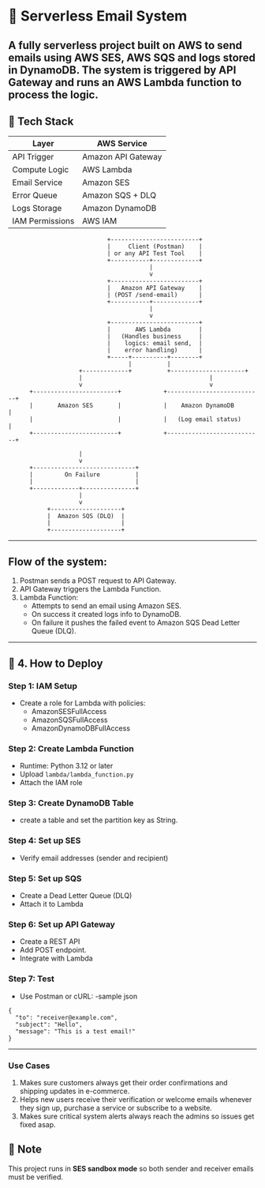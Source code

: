 # 📧 Serverless Email System

A fully serverless project built on AWS to send emails using AWS SES, AWS SQS and logs stored in DynamoDB. The system is triggered by API Gateway and runs an AWS Lambda function to process the logic.
---

## 🧰 Tech Stack

| Layer            | AWS Service         |
|------------------|---------------------|
| API Trigger      | Amazon API Gateway  |
| Compute Logic    | AWS Lambda          |
| Email Service    | Amazon SES          |
| Error Queue      | Amazon SQS + DLQ    |
| Logs Storage     | Amazon DynamoDB     |
| IAM Permissions  | AWS IAM             |


                                +-------------------------+
                                |     Client (Postman)    |
                                | or any API Test Tool    |
                                +-----------+-------------+
                                            |
                                            v
                                +-------------------------+
                                |   Amazon API Gateway    |
                                | (POST /send-email)      |
                                +-----------+-------------+
                                            |
                                            v
                                +-------------------------+
                                |       AWS Lambda        |
                                |   (Handles business     |
                                |    logics: email send,  |
                                |    error handling)      |
                                +-----+----------+--------+
                                      |          |
                        +-------------+          +---------------------+
                        |                                    |         
                        v                                    v         
          +------------------------+            +---------------------------+
          |       Amazon SES       |            |    Amazon DynamoDB        |
          |                        |            |   (Log email status)      |
          +------------------------+            +---------------------------+

                        |
                        v
          +-----------------------------+
          |         On Failure          |
          |                             |
          +-------------+---------------+
                        |
                        v
               +--------------------+
               |  Amazon SQS (DLQ)  |
               |                    |
               +--------------------+
---                        

## Flow of the system:
1. Postman sends a POST request to API Gateway.
2. API Gateway triggers the Lambda Function.
3. Lambda Function:
   - Attempts to send an email using Amazon SES.
   - On success it created logs info to DynamoDB.
   - On failure it pushes the failed event to Amazon SQS Dead Letter Queue (DLQ).

---  

## 🚀 4. How to Deploy

### Step 1: IAM Setup
- Create a role for Lambda with policies:
  - AmazonSESFullAccess
  - AmazonSQSFullAccess
  - AmazonDynamoDBFullAccess

### Step 2: Create Lambda Function
- Runtime: Python 3.12 or later
- Upload `lambda/lambda_function.py`
- Attach the IAM role

### Step 3: Create DynamoDB Table
- create a table and set the partition key as String.

### Step 4: Set up SES
- Verify email addresses (sender and recipient)

### Step 5: Set up SQS
- Create a Dead Letter Queue (DLQ)
- Attach it to Lambda

### Step 6: Set up API Gateway
- Create a REST API
- Add POST endpoint.
- Integrate with Lambda

### Step 7: Test
- Use Postman or cURL:
-sample json
```
{
  "to": "receiver@example.com",
  "subject": "Hello",
  "message": "This is a test email!"
}
```

---

### Use Cases
1. Makes sure customers always get their order confirmations and shipping updates in e-commerce.
2. Helps new users receive their verification or welcome emails whenever they sign up, purchase a service or subscribe to a website.
3. Makes sure critical system alerts always reach the admins so issues get fixed asap.

## 📢 Note
This project runs in **SES sandbox mode** so both sender and receiver emails must be verified.



  
